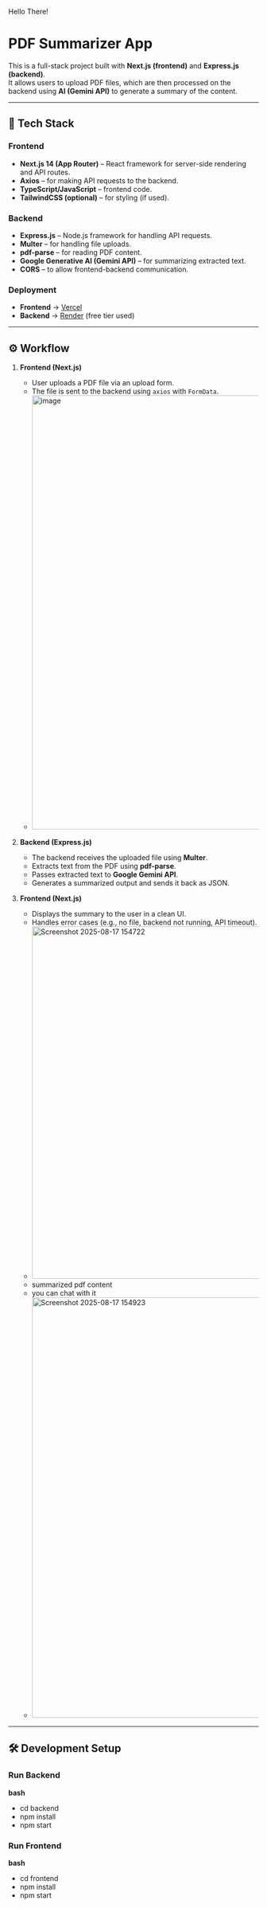 Hello There!
# PDF Summarizer App

This is a full-stack project built with **Next.js (frontend)** and **Express.js (backend)**.  
It allows users to upload PDF files, which are then processed on the backend using **AI (Gemini API)** to generate a summary of the content.

---

## 🚀 Tech Stack

### Frontend
- **Next.js 14 (App Router)** – React framework for server-side rendering and API routes.
- **Axios** – for making API requests to the backend.
- **TypeScript/JavaScript** – frontend code.
- **TailwindCSS (optional)** – for styling (if used).

### Backend
- **Express.js** – Node.js framework for handling API requests.
- **Multer** – for handling file uploads.
- **pdf-parse** – for reading PDF content.
- **Google Generative AI (Gemini API)** – for summarizing extracted text.
- **CORS** – to allow frontend-backend communication.

### Deployment
- **Frontend** → [Vercel](https://vercel.com)  
- **Backend** → [Render](https://render.com) (free tier used)

---

## ⚙️ Workflow

1. **Frontend (Next.js)**  
   - User uploads a PDF file via an upload form.  
   - The file is sent to the backend using `axios` with `FormData`.
   - <img width="1872" height="872" alt="image" src="https://github.com/user-attachments/assets/9e8a3225-da41-4b73-b1d1-ab56c534aeba" />


2. **Backend (Express.js)**  
   - The backend receives the uploaded file using **Multer**.  
   - Extracts text from the PDF using **pdf-parse**.  
   - Passes extracted text to **Google Gemini API**.  
   - Generates a summarized output and sends it back as JSON.

3. **Frontend (Next.js)**  
   - Displays the summary to the user in a clean UI.  
   - Handles error cases (e.g., no file, backend not running, API timeout).
   - <img width="1412" height="708" alt="Screenshot 2025-08-17 154722" src="https://github.com/user-attachments/assets/19fa5f01-0a4a-4afc-b4ab-14da19c10b8f" />
   - summarized pdf content
   - you can chat with it
   - <img width="1213" height="845" alt="Screenshot 2025-08-17 154923" src="https://github.com/user-attachments/assets/798a06ac-513c-4f43-a6e7-2c311a7209c8" />



---

## 🛠️ Development Setup

### Run Backend
**bash**
  - cd backend
- npm install
- npm start

### Run Frontend
**bash**
  - cd frontend
- npm install
- npm start
